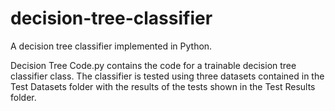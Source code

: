 # decision-tree-classifier
A decision tree classifier implemented in Python.

Decision Tree Code.py contains the code for a trainable decision tree classifier class. The classifier is tested using three datasets contained in the Test Datasets folder 
with the results of the tests shown in the Test Results folder.
